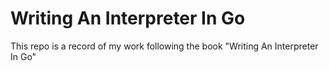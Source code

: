 # Writing An Interpreter In Go

This repo is a record of my work following the book "Writing An Interpreter In Go"